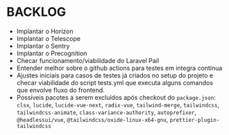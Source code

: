 # BACKLOG

- Implantar o Horizon
- Implantar o Telescope
- Implantar o Sentry
- Implantar o Precognition
- Checar funcionamento/viabilidade do Laravel Pail
- Entender melhor sobre o github actions para testes em integra contínua
- Ajustes iniciais para casos de testes já criados no setup do projeto e checar viabilidade do script tests.yml que executa alguns comandos que envolve fluxo do frontend.
- Possíveis pacotes a serem excluídos após checkout do `package.json`: `clsx`, `lucide`, `lucide-vue-next`, `radix-vue`, `tailwind-merge`, `tailwindcss`, `tailwindcss-animate`, `class-variance-authority`, `autoprefixer`, `@headlessui/vue`, `@tailwindcss/oxide-linux-x64-gnu`, `prettier-plugin-tailwindcss`

